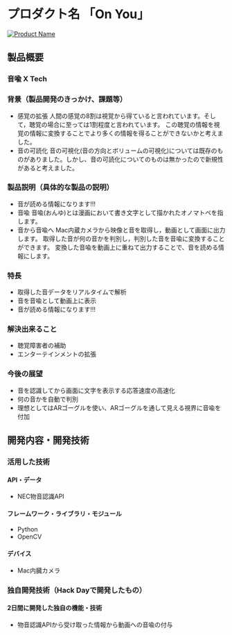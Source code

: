 # プロダクト名 「On You」

[![Product Name](https://raw.github.com/GabLeRoux/WebMole/master/ressources/WebMole_Youtube_Video.png)](https://www.youtube.com/watch?v=cor0Uud0-wA&feature=youtu.be)

## 製品概要
### 音喩 X Tech

### 背景（製品開発のきっかけ、課題等）
* 感覚の拡張
人間の感覚の8割は視覚から得ていると言われています。そして，聴覚の場合に至っては1割程度と言われています。
この聴覚の情報を視覚の情報に変換することでより多くの情報を得ることができないかと考えました。
* 音の可読化
音の可視化(音の方向とボリュームの可視化)については既存のものがありました。しかし、音の可読化についてのものは無かったので新規性があると考えました。

### 製品説明（具体的な製品の説明）
* 音が読める情報になります!!!
* 音喩
音喩(おんゆ)とは漫画において書き文字として描かれたオノマトペを指します。
* 音から音喩へ
Mac内蔵カメラから映像と音を取得し，動画として画面に出力します。
取得した音が何の音かを判別し，判別した音を音喩に変換することができます。
変換した音喩を動画上に重ねて出力することで、音を読める情報にします。

### 特長
* 取得した音データをリアルタイムで解析
* 音を音喩として動画上に表示
* 音が読める情報になります!!!

### 解決出来ること
* 聴覚障害者の補助
* エンターテインメントの拡張

### 今後の展望
* 音を認識してから画面に文字を表示する応答速度の高速化
* 何の音かを自動で判別
* 理想としてはARゴーグルを使い、ARゴーグルを通して見える視界に音喩を付加

## 開発内容・開発技術
### 活用した技術
#### API・データ
* NEC物音認識API

#### フレームワーク・ライブラリ・モジュール
* Python
* OpenCV

#### デバイス
* Mac内臓カメラ

### 独自開発技術（Hack Dayで開発したもの）
#### 2日間に開発した独自の機能・技術
* 物音認識APIから受け取った情報から動画への音喩の付与
